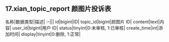 ## 17.xian_topic_report 颜图片投诉表

名称|数据类型|描述|
:-|||
id|bigint|ID|
topic_id|bigint|颜图片 ID|
content|text|内容|
user_id|bigint|用户 ID|
status|tinyint|0:未审核, 1:已审核|
create_time|int|添加时间|
display|tinyint|0:删除, 1:正常|